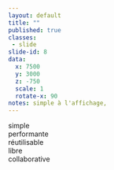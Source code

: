 ```yaml
---
layout: default
title: ""
published: true
classes:
 - slide
slide-id: 8
data:
  x: 7500
  y: 3000
  z: -750
  scale: 1
  rotate-x: 90
notes: simple à l'affichage,
---
```

<div class="s88 center anim-show transition-500ms delay-500ms">simple</div>

<div class="s88 center anim-show transition-1000ms delay-2000ms">performante</div>

<div class="s88 center anim-show transition-1000ms delay-3500ms">réutilisable</div>

<div class="s88 center anim-show transition-1000ms delay-5000ms">libre</div>

<div class="s88 center anim-show transition-1000ms delay-6500ms">collaborative</div>
